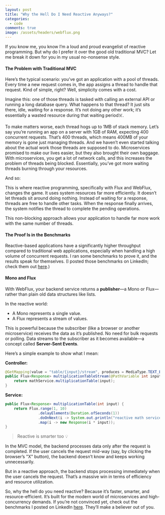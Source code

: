 ```yaml
---
layout: post
title: "Why the Hell Do I Need Reactive Anyways?"
categories:
  - code
comments: true
image: /assets/headers/webflux.png
--- 
```


If you know me, you know I’m a loud and proud evangelist of reactive programming. But why do I prefer it over the good old traditional MVC? Let me break it down for you in my usual no-nonsense style.

#### The Problem with Traditional MVC

Here’s the typical scenario: you’ve got an application with a pool of threads. Every time a new request comes in, the app assigns a thread to handle that request. Kind of simple, right? Well, simplicity comes with a cost.

Imagine this: one of those threads is tasked with calling an external API or running a long database query. What happens to that thread? It just sits there, idle, waiting for a response. It’s not doing any other work; it’s essentially a wasted resource during that waiting period☠️.

To make matters worse, each thread hogs up to 1MB of stack memory. Let’s say you’re running an app on a server with 1GB of RAM, expecting 400 concurrent requests. That’s 400 threads, which means 400MB of your memory is gone just managing threads. And we haven’t even started talking about the actual work those threads are supposed to do.
Microservices promised to make our lives easier, but they also brought their own baggage. With microservices, you get a lot of network calls, and this increases the problem of threads being blocked. Essentially, you’ve got more waiting threads burning through your resources.

And so:

This is where reactive programming, specifically with Flux and WebFlux, changes the game. It uses system resources far more efficiently. It doesn’t let threads sit around doing nothing. Instead of waiting for a response, threads are free to handle other tasks. When the response finally arrives, the system notifies the thread to complete the pending operations. 

This non-blocking approach allows your application to handle far more work with the same number of threads.

#### The Proof Is in the Benchmarks

Reactive-based applications have a significantly higher throughput compared to traditional web applications, especially when handling a high volume of concurrent requests. I ran some benchmarks to prove it, and the results speak for themselves. (I posted those benchmarks on LinkedIn; check them out [here](https://www.linkedin.com/posts/ernest-sarfo_ive-been-diving-into-reactive-programming-activity-7241454678641680384-egDs?utm_source=social_share_sheet&utm_medium=member_desktop_web).)

#### Mono and Flux

With WebFlux, your backend service returns a **publisher**—a Mono or Flux—rather than plain old data structures like lists. 

In the reactive world:
- A Mono represents a single value.
- A Flux represents a stream of values. 

This is powerful because the subscriber (like a browser or another microservice) receives the data as it’s published. No need for bulk requests or polling. Data streams to the subscriber as it becomes available—a concept called **Server-Sent Events**.

Here’s a simple example to show what I mean:

**Controller:**

```java
@GetMapping(value = "table/{input}/stream", produces = MediaType.TEXT_EVENT_STREAM_VALUE)
public Flux<Response> multiplicationTableStream(@PathVariable int input) {
    return mathService.multiplicationTable(input);
}
```

**Service:**

```java
public Flux<Response> multiplicationTable(int input) {
    return Flux.range(1, 10)
               .delayElements(Duration.ofSeconds(1))
               .doOnNext(i -> System.out.println("reactive math service processing " + i))
               .map(i -> new Response(i * input));
}
```

> Reactive is smarter too 💡

In the MVC model, the backend processes data only after the request is completed. If the user cancels the request mid-way (say, by clicking the browser’s "X" button), the backend doesn’t know and keeps working unnecessarily.

But in a reactive approach, the backend stops processing immediately when the user cancels the request. That’s a massive win in terms of efficiency and resource utilization.



So, why the hell do you need reactive? Because it’s faster, smarter, and resource-efficient. It’s built for the modern world of microservices and high-concurrency demands. If you’re not convinced yet, check out the benchmarks I posted on LinkedIn [here](https://www.linkedin.com/posts/ernest-sarfo_ive-been-diving-into-reactive-programming-activity-7241454678641680384-egDs?utm_source=social_share_sheet&utm_medium=member_desktop_web). They’ll make a believer out of you.